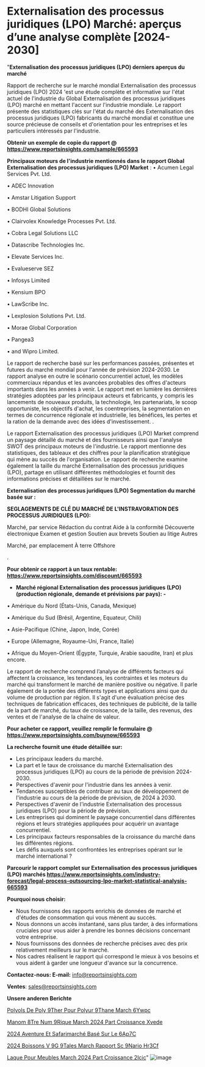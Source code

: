 # Externalisation des processus juridiques (LPO) Marché: aperçus d’une analyse complète [2024-2030]

"<strong>Externalisation des processus juridiques (LPO) derniers aperçus du marché</strong>

Rapport de recherche sur le marché mondial Externalisation des processus juridiques (LPO) 2024 'est une étude complète et informative sur l'état actuel de l'industrie du Global Externalisation des processus juridiques (LPO) marché en mettant l'accent sur l'industrie mondiale. Le rapport présente des statistiques clés sur l'état du marché des Externalisation des processus juridiques (LPO) fabricants du marché mondial et constitue une source précieuse de conseils et d'orientation pour les entreprises et les particuliers intéressés par l'industrie.

<strong>Obtenir un exemple de copie du rapport @ <a href=https://www.reportsinsights.com/sample/665593>https://www.reportsinsights.com/sample/665593</a></strong>

<strong>Principaux moteurs de l'industrie mentionnés dans le rapport Global Externalisation des processus juridiques (LPO) Market</strong> :
• Acumen Legal Services Pvt. Ltd.

• ADEC Innovation

• Amstar Litigation Support

• BODHI Global Solutions

• Clairvolex Knowledge Processes Pvt. Ltd.

• Cobra Legal Solutions LLC

• Datascribe Technologies Inc.

• Elevate Services Inc.

• Evalueserve SEZ

• Infosys Limited

• Kensium BPO

• LawScribe Inc.

• Lexplosion Solutions Pvt. Ltd.

• Morae Global Corporation

• Pangea3

• and Wipro Limited.

Le rapport de recherche basé sur les performances passées, présentes et futures du marché mondial pour l'année de prévision 2024-2030. Le rapport analyse en outre le scénario concurrentiel actuel, les modèles commerciaux répandus et les avancées probables des offres d'acteurs importants dans les années à venir. Le rapport met en lumière les dernières stratégies adoptées par les principaux acteurs et fabricants, y compris les lancements de nouveaux produits, la technologie, les partenariats, le scoop opportuniste, les objectifs d'achat, les coentreprises, la segmentation en termes de concurrence régionale et industrielle, les bénéfices, les pertes et la ration de la demande avec des idées d'investissement. .

Le rapport Externalisation des processus juridiques (LPO) Market comprend un paysage détaillé du marché et des fournisseurs ainsi que l'analyse SWOT des principaux moteurs de l'industrie. Le rapport mentionne des statistiques, des tableaux et des chiffres pour la planification stratégique qui mène au succès de l'organisation. Le rapport de recherche examine également la taille du marché Externalisation des processus juridiques (LPO), partage en utilisant différentes méthodologies et fournit des informations précises et détaillées sur le marché.

<strong>Externalisation des processus juridiques (LPO) Segmentation du marché basée sur :</strong>

<strong> SEGLAGEMENTS DE CLÉ DU MARCHÉ DE L'INSTRAVORATION DES PROCESSUS JURIDIQUES (LPO): </strong>

Marché, par service
Rédaction du contrat
Aide à la conformité
Découverte électronique
Examen et gestion
Soutien aux brevets
Soutien au litige
Autres

Marché, par emplacement
À terre
Offshore

.

<strong>Pour obtenir ce rapport à un taux rentable: <a href=https://www.reportsinsights.com/discount/665593>https://www.reportsinsights.com/discount/665593</a></strong>
<ul>
  <li><strong>Marché régional Externalisation des processus juridiques (LPO) (production régionale, demande et prévisions par pays): -</strong></li>
</ul>
• Amérique du Nord (États-Unis, Canada, Mexique)

• Amérique du Sud (Brésil, Argentine, Equateur, Chili)

• Asie-Pacifique (Chine, Japon, Inde, Corée)

• Europe (Allemagne, Royaume-Uni, France, Italie)

• Afrique du Moyen-Orient (Égypte, Turquie, Arabie saoudite, Iran) et plus encore.

Le rapport de recherche comprend l’analyse de différents facteurs qui affectent la croissance, les tendances, les contraintes et les moteurs du marché qui transforment le marché de manière positive ou négative. Il parle également de la portée des différents types et applications ainsi que du volume de production par région. Il s'agit d'une évaluation précise des techniques de fabrication efficaces, des techniques de publicité, de la taille de la part de marché, du taux de croissance, de la taille, des revenus, des ventes et de l'analyse de la chaîne de valeur.

<strong>Pour acheter ce rapport, veuillez remplir le formulaire @   <a href=https://www.reportsinsights.com/buynow/665593>https://www.reportsinsights.com/buynow/665593</a></strong>

<strong>La recherche fournit une étude détaillée sur:</strong>
<ul>
  <li>Les principaux leaders du marché.</li>
  <li>La part et le taux de croissance du marché Externalisation des processus juridiques (LPO) au cours de la période de prévision 2024-2030.</li>
  <li>Perspectives d'avenir pour l'industrie dans les années à venir.</li>
  <li>Tendances susceptibles de contribuer au taux de développement de l'industrie au cours de la période de prévision, de 2024 à 2030.</li>
  <li>Perspectives d'avenir de l'industrie Externalisation des processus juridiques (LPO) pour la période de prévision.</li>
  <li>Les entreprises qui dominent le paysage concurrentiel dans différentes régions et leurs stratégies appliquées pour acquérir un avantage concurrentiel.</li>
  <li>Les principaux facteurs responsables de la croissance du marché dans les différentes régions.</li>
  <li>Les défis auxquels sont confrontées les entreprises opérant sur le marché international ?</li>
</ul>

<strong>Parcourir le rapport complet sur Externalisation des processus juridiques (LPO) marchés <a href=https://www.reportsinsights.com/industry-forecast/legal-process-outsourcing-lpo-market-statistical-analysis-665593>https://www.reportsinsights.com/industry-forecast/legal-process-outsourcing-lpo-market-statistical-analysis-665593</a></strong>

<strong>Pourquoi nous choisir:</strong>
<ul>
  <li>Nous fournissons des rapports enrichis de données de marché et d'études de consommation qui vous mènent au succès.</li>
  <li>Nous donnons un accès instantané, sans plus tarder, à des informations cruciales pour vous aider à prendre les bonnes décisions concernant votre entreprise.</li>
  <li>Nous fournissons des données de recherche précises avec des prix relativement meilleurs sur le marché.</li>
  <li>Nos cadres réalisent le rapport qui correspond le mieux à vos besoins et vous aident à garder une longueur d'avance sur la concurrence.</li>
</ul>
<strong>Contactez-nous:
</strong><strong>E-mail:</strong> <a href=mailto:info@reportsinsights.com>info@reportsinsights.com</a>

<strong>Ventes</strong>: <a href=mailto:sales@reportsinsights.com>sales@reportsinsights.com</a>

<strong>Unsere anderen Berichte</strong>

<a href=https://www.linkedin.com/pulse/polyols-de-poly%C3%A9ther-pour-polyur%C3%A9thane-march%C3%A9-6ywpc/>Polyols De Poly 9Ther Pour Polyur 9Thane March 6Ywpc</a>

<a href=https://www.linkedin.com/pulse/manom%C3%A8tre-num%C3%A9rique-march%C3%A9-2024-part-croissance-xvede/>Manom 8Tre Num 9Rique March 2024 Part Croissance Xvede</a>

<a href=https://www.linkedin.com/pulse/2024-aventure-et-safarimarché-basé-sur-le-6ap7c/>2024 Aventure Et Safarimarché Basé Sur Le 6Ap7C</a>

<a href=https://www.linkedin.com/pulse/2024-boissons-v%C3%A9g%C3%A9tales-march%C3%A9-rapport-sc%C3%A9nario-hr3cf/>2024 Boissons V 9G 9Tales March Rapport Sc 9Nario Hr3Cf</a>

<a href=https://www.linkedin.com/pulse/laque-pour-meubles-march%C3%A9-2024-part-croissance-2icic/>Laque Pour Meubles March 2024 Part Croissance 2Icic</a>"
![image](https://github.com/daminid12/RImarketdynamics/assets/158430485/e31b54c5-c190-4ff4-a814-2e5fe3e54feb)
